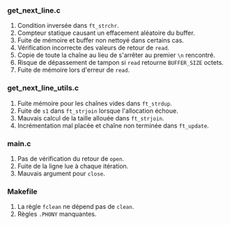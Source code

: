 ### get_next_line.c

1. Condition inversée dans `ft_strchr`.
2. Compteur statique causant un effacement aléatoire du buffer.
3. Fuite de mémoire et buffer non nettoyé dans certains cas.
4. Vérification incorrecte des valeurs de retour de `read`.
5. Copie de toute la chaîne au lieu de s'arrêter au premier `\n` rencontré.
6. Risque de dépassement de tampon si `read` retourne `BUFFER_SIZE` octets.
7. Fuite de mémoire lors d'erreur de `read`.

### get_next_line_utils.c

1. Fuite mémoire pour les chaînes vides dans `ft_strdup`.
2. Fuite de `s1` dans `ft_strjoin` lorsque l'allocation échoue.
3. Mauvais calcul de la taille allouée dans `ft_strjoin`.
4. Incrémentation mal placée et chaîne non terminée dans `ft_update`.

### main.c

1. Pas de vérification du retour de `open`.
2. Fuite de la ligne lue à chaque itération.
3. Mauvais argument pour `close`.

### Makefile

1. La règle `fclean` ne dépend pas de `clean`.
2. Règles `.PHONY` manquantes.
